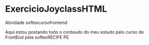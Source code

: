 # ExercicioJoyclassHTML
Atividade softexcursofrontend

Aqui estou postando todo o conteudo do meu estudo pelo curso de FrontEnd pela softexRECIFE PE

